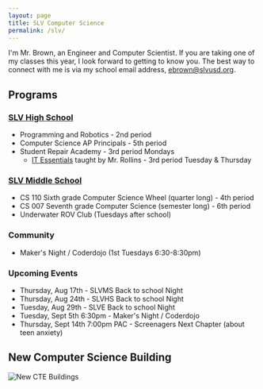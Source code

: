 ```yaml
---
layout: page
title: SLV Computer Science
permalink: /slv/
---
```


I'm Mr. Brown, an Engineer and Computer Scientist. If you are taking one of my classes this year, I look forward to getting to know you. The best way to connect with me is via my school email address, [ebrown@slvusd.org](mailto:ebrown@slvusd.org).

## Programs
### [SLV High School](https://hs.slvusd.org)

* Programming and Robotics - 2nd period
* Computer Science AP Principals - 5th period
* Student Repair Academy - 3rd period Mondays
  * [IT Essentials](https://itessentials.santacruzcoe.org/course-outline) taught by Mr. Rollins - 3rd period Tuesday & Thursday

### [SLV Middle School](https://ms.slvusd.org)

* CS 110 Sixth grade Computer Science Wheel (quarter long) - 4th period
* CS 007 Seventh grade Computer Science (semester long) - 6th period
* Underwater ROV Club (Tuesdays after school)

<!--
### SLV Elementary School

* 4th/5th Grade Coding Fridays (after school)
-->
### Community

* Maker's Night / Coderdojo (1st Tuesdays 6:30-8:30pm)

### Upcoming Events

* Thursday, Aug 17th - SLVMS Back to school Night
* Thursday, Aug 24th - SLVHS Back to school Night
* Tuesday, Aug 29th - SLVE Back to school Night
* Tuesday, Sept 5th 6:30pm - Maker's Night / Coderdojo
* Thursday, Sept 14th 7:00pm PAC - Screenagers Next Chapter (about teen anxiety)

## New Computer Science Building

![New CTE Buildings](https://lh3.googleusercontent.com/pw/AIL4fc9Wf8EAP6FwjR0mhvBQWzIXs8VWDcTnZsVTfhY95dsXTv8nqiQz08-FoFN1b6Y0i9U-Tr4VeKGDHZ-0wmKd9YBSa21fZndBDedl8Gbp6xo1T3MQZzI=w2400)

